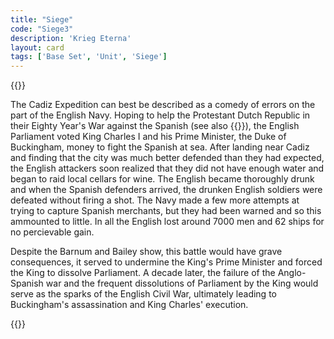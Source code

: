```yaml
---
title: "Siege"
code: "Siege3"
description: 'Krieg Eterna'
layout: card
tags: ['Base Set', 'Unit', 'Siege']
---
```

{{<card-detail-page title="Siege3" artwork="Defence of Cadiz against the English by Francisco de Zurbarán (1635)" >}}
<p class="rule-paragraph">
The Cadiz Expedition can best be described as a comedy of errors on the part of the English Navy. Hoping to help the Protestant Dutch Republic in their Eighty Year's War against the Spanish (see also  {{<cardlink name="Privateer" code="privateer">}}), the English Parliament voted King Charles I and his Prime Minister, the Duke of Buckingham, money to fight the Spanish at sea. After landing near Cadiz and finding that the city was much better defended than they had expected, the English attackers soon realized that they did not have enough water and began to raid local cellars for wine. The English became thoroughly drunk and when the Spanish defenders arrived, the drunken English soldiers were defeated without firing a shot. The Navy made a few more attempts at trying to capture Spanish merchants, but they had been warned and so this ammounted to little. In all the English lost around 7000 men and 62 ships for no percievable gain.
</p> 
<p class="rule-paragraph">
Despite the Barnum and Bailey show, this battle would have grave consequences, it served to undermine the King's Prime Minister and forced the King to dissolve Parliament. A decade later, the failure of the Anglo-Spanish war and the frequent dissolutions of Parliament by the King would serve as the sparks of the English Civil War, ultimately leading to Buckingham's assassination and King Charles' execution.
</p> 
{{</card-detail-page>}}